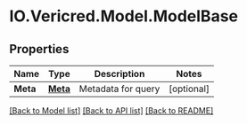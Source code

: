 # IO.Vericred.Model.ModelBase
## Properties

Name | Type | Description | Notes
------------ | ------------- | ------------- | -------------
**Meta** | [**Meta**](Meta.md) | Metadata for query | [optional] 

[[Back to Model list]](../README.md#documentation-for-models) [[Back to API list]](../README.md#documentation-for-api-endpoints) [[Back to README]](../README.md)

